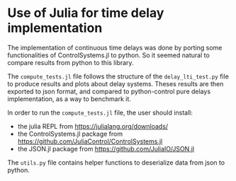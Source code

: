 # Use of Julia for time delay implementation

The implementation of continuous time delays was done by porting some functionalities of ControlSystems.jl to python. So it seemed natural to compare results from python to this library.

The ``compute_tests.jl`` file follows the structure of the ``delay_lti_test.py`` file to produce results and plots about delay systems. Theses results are then exported to json format, and compared to python-control pure delays implementation, as a way to benchmark it. 

In order to run the ``compute_tests.jl`` file, the user should install:
-  the julia REPL from https://julialang.org/downloads/ 
-  the ControlSystems.jl package from https://github.com/JuliaControl/ControlSystems.jl
-  the JSON.jl package from https://github.com/JuliaIO/JSON.jl

The ``utils.py`` file contains helper functions to deserialize data from json to python.
